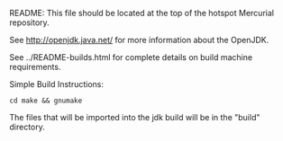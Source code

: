 README:
  This file should be located at the top of the hotspot Mercurial repository.

  See http://openjdk.java.net/ for more information about the OpenJDK.

  See ../README-builds.html for complete details on build machine requirements.

Simple Build Instructions:

    cd make && gnumake
     
  The files that will be imported into the jdk build will be in the "build"
  directory.
